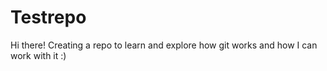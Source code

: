 # Testrepo
Hi there!
Creating a repo to learn and explore how git works and how I can work with it :)
